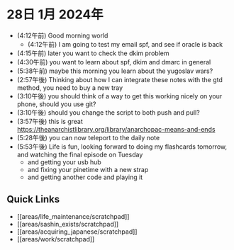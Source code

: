 # 28日 1月 2024年
- (4:12午前) Good morning world
  - (4:12午前) I am going to test my email spf, and see if oracle is back
- (4:15午前) later you want to check the dkim problem
- (4:30午前) you want to learn about spf, dkim and dmarc in general
- (5:38午前) maybe this morning you learn about the yugoslav wars?
- (2:57午後) Thinking about how I can integrate these notes with the gtd method, you need to buy a new tray
- (3:10午後) you should think of a way to get this working nicely on your phone, should you use git?
- (3:10午後) should you change the script to both push and pull?
- (3:57午後) this is great https://theanarchistlibrary.org/library/anarchopac-means-and-ends
- (5:28午後) you can now teleport to the daily note
- (5:53午後) Life is fun, looking forward to doing my flashcards tomorrow, and watching the final episode on Tuesday
  - and getting your usb hub
  - and fixing your pinetime with a new strap
  - and getting another code and playing it


 
 

 



## Quick Links
- [[areas/life_maintenance/scratchpad]]
- [[areas/sashin_exists/scratchpad]]
- [[areas/acquiring_japanese/scratchpad]]
- [[areas/work/scratchpad]]
